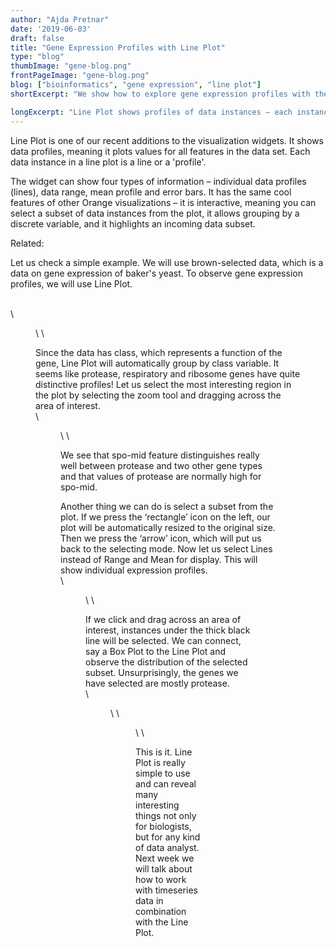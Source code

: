 ```yaml
---
author: "Ajda Pretnar"
date: '2019-06-03'
draft: false
title: "Gene Expression Profiles with Line Plot"
type: "blog"
thumbImage: "gene-blog.png"
frontPageImage: "gene-blog.png"
blog: ["bioinformatics", "gene expression", "line plot"]
shortExcerpt: "We show how to explore gene expression profiles with the new Line Plot widget."

longExcerpt: "Line Plot shows profiles of data instances – each instance is a line in the plot and its profile are values across all variables in the data. We show how to explore gene expression profiles."
---
```


Line Plot is one of our recent additions to the visualization widgets. It shows data profiles, meaning it plots values for all features in the data set. Each data instance in a line plot is a line or a 'profile'.

The widget can show four types of information – individual data profiles (lines), data range, mean profile and error bars. It has the same cool features of other Orange visualizations – it is interactive, meaning you can select a subset of data instances from the plot, it allows grouping by a discrete variable, and it highlights an incoming data subset.

Related: <LinkNew url="/blog/2018/12/21/scatter-plots-the-tour/" name="Scatter Plot: The Tour"/>


Let us check a simple example. We will use brown-selected data, which is a data on gene expression of baker's yeast. To observe gene expression profiles, we will use Line Plot.

\
\

<Figure src="gene-expression-1.png" width="80%" />
\
\


Since the data has class, which represents a function of the gene, Line Plot will automatically group by class variable. It seems like protease, respiratory and ribosome genes have quite distinctive profiles! Let us select the most interesting region in the plot by selecting the zoom tool and dragging across the area of interest.
\
\


<Figure src="gene-expression-2.png" width="80%" />
\
\

We see that spo-mid feature distinguishes really well between protease and two other gene types and that values of protease are normally high for spo-mid.

Another thing we can do is select a subset from the plot. If we press the ‘rectangle’ icon on the left, our plot will be automatically resized to the original size. Then we press the ‘arrow’ icon, which will put us back to the selecting mode. Now let us select Lines instead of Range and Mean for display. This will show individual expression profiles.
\
\


<Figure src="gene-expression-3.png" width="80%" />
\
\

If we click and drag across an area of interest, instances under the thick black line will be selected. We can connect, say a Box Plot to the Line Plot and observe the distribution of the selected subset. Unsurprisingly, the genes we have selected are mostly protease.
\
\

<Figure src="gene-expression-4.png" width="80%" />
\
\

<Figure src="gene-expression-5.png" width="50%" />
\
\

This is it. Line Plot is really simple to use and can reveal many interesting things not only for biologists, but for any kind of data analyst. Next week we will talk about how to work with timeseries data in combination with the Line Plot.

